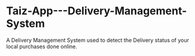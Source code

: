 # Taiz-App---Delivery-Management-System
A Delivery Management System used to detect the Delivery status of your local purchases done online. 
